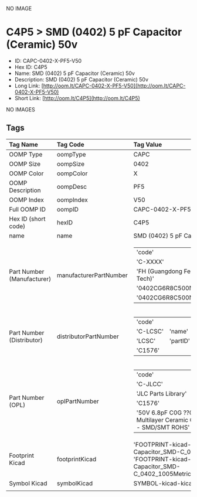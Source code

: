 


  
NO IMAGE  
# C4P5 > SMD (0402) 5 pF Capacitor (Ceramic) 50v

- ID: CAPC-0402-X-PF5-V50
- Hex ID: C4P5
- Name: SMD (0402) 5 pF Capacitor (Ceramic) 50v
- Description: SMD (0402) 5 pF Capacitor (Ceramic) 50v
- Long Link: [http://oom.lt/CAPC-0402-X-PF5-V50](http://oom.lt/CAPC-0402-X-PF5-V50)
- Short Link: [http://oom.lt/C4P5](http://oom.lt/C4P5)
  
NO IMAGES  
## Tags
  

|Tag Name|Tag Code|Tag Value|
| :--- | :--- | :--- |
|OOMP Type|oompType|CAPC|
|OOMP Size|oompSize|0402|
|OOMP Color|oompColor|X|
|OOMP Description|oompDesc|PF5|
|OOMP Index|oompIndex|V50|
|Full OOMP ID|oompID|CAPC-0402-X-PF5-V50|
|Hex ID (short code)|hexID|C4P5|
|name|name|SMD (0402) 5 pF Capacitor (Ceramic) 50v|
|Part Number (Manufacturer)|manufacturerPartNumber|<table><tr><td>'code'</td></tr><tr><td> 'C-XXXX'</td><td> 'name'</td></tr><tr><td> 'FH (Guangdong Fenghua Advanced Tech)'</td><td> 'partID'</td></tr><tr><td> '0402CG6R8C500NT'</td><td> 'partName'</td></tr><tr><td> '0402CG6R8C500NT'</td></tr></table>|
|Part Number (Distributor)|distributorPartNumber|<table><tr><td>'code'</td></tr><tr><td> 'C-LCSC'</td><td> 'name'</td></tr><tr><td> 'LCSC'</td><td> 'partID'</td></tr><tr><td> 'C1576'</td></tr></table>|
|Part Number (OPL)|oplPartNumber|<table><tr><td>'code'</td></tr><tr><td> 'C-JLCC'</td><td> 'name'</td></tr><tr><td> 'JLC Parts Library'</td><td> 'partID'</td></tr><tr><td> 'C1576'</td><td> 'partName'</td></tr><tr><td> '50V 6.8pF C0G ??0.25pF 0402  Multilayer Ceramic Capacitors MLCC - SMD/SMT ROHS'</td></tr></table>|
|Footprint Kicad|footprintKicad|'FOOTPRINT-kicad-kicad-footprints-Capacitor_SMD-C_0402_1005Metric', 'FOOTPRINT-kicad-kicad-footprints-Capacitor_SMD-C_0402_1005Metric_Pad0.74x0.62mm_HandSolder'|
|Symbol Kicad|symbolKicad|SYMBOL-kicad-kicad-symbols-Device-C|
||||
